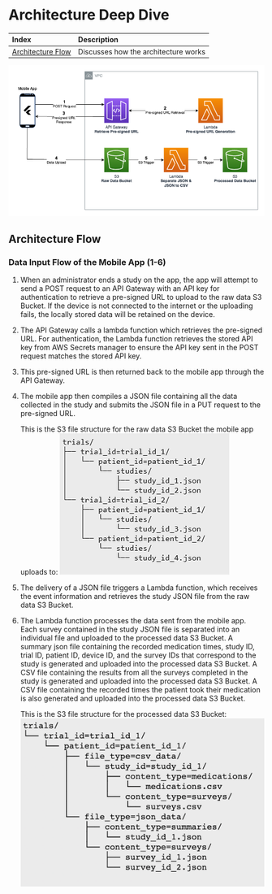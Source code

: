 # Architecture Deep Dive

| Index                                   | Description                          |
| :-------------------------------------- | :----------------------------------- |
| [Architecture Flow](#architecture-flow) | Discusses how the architecture works |


![Architecture Diagram](/docs/images/architecture_diagram.png)

## Architecture Flow

### **Data Input Flow of the Mobile App (1-6)**

1. When an administrator ends a study on the app, the app will attempt to send a POST request to an API Gateway with an API key for authentication to retrieve a pre-signed URL to upload to the raw data S3 Bucket. If the device is not connected to the internet or the uploading fails, the locally stored data will be retained on the device.
2. The API Gateway calls a lambda function which retrieves the pre-signed URL. For authentication, the Lambda function retrieves the stored API key from AWS Secrets manager to ensure the API key sent in the POST request matches the stored API key.
3. This pre-signed URL is then returned back to the mobile app through the API Gateway.
4. The mobile app then compiles a JSON file containing all the data collected in the study and submits the JSON file in a PUT request to the pre-signed URL.

    This is the S3 file structure for the raw data S3 Bucket the mobile app uploads to:
    ![Raw Data Structure](../docs/images/raw_data_structure.png)

5. The delivery of a JSON file triggers a Lambda function, which receives the event information and retrieves the study JSON file from the raw data S3 Bucket.
6. The Lambda function processes the data sent from the mobile app. Each survey contained in the study JSON file is separated into an individual file and uploaded to the processed data S3 Bucket. A summary json file containing the recorded medication times, study ID, trial ID, patient ID, device ID, and the survey IDs that correspond to the study is generated and uploaded into the processed data S3 Bucket. A CSV file containing the results from all the surveys completed in the study is generated and uploaded into the processed data S3 Bucket. A CSV file containing the recorded times the patient took their medication is also generated and uploaded into the processed data S3 Bucket. 

    This is the S3 file structure for the processed data S3 Bucket:
    ![Processed Data Structure](../docs/images/processed_data_structure.png)



